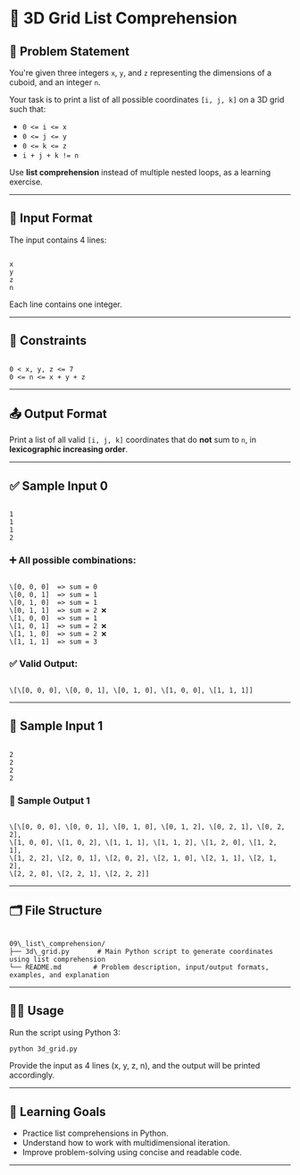 # 🧮 3D Grid List Comprehension

## 📘 Problem Statement

You're given three integers `x`, `y`, and `z` representing the dimensions of a cuboid, and an integer `n`.

Your task is to print a list of all possible coordinates `[i, j, k]` on a 3D grid such that:

- `0 <= i <= x`
- `0 <= j <= y`
- `0 <= k <= z`
- `i + j + k != n`

Use **list comprehension** instead of multiple nested loops, as a learning exercise.

---

## 🧠 Input Format

The input contains 4 lines:
```

x
y
z
n

```

Each line contains one integer.

---

## 📌 Constraints

```

0 < x, y, z <= 7
0 <= n <= x + y + z

```

---

## 📤 Output Format

Print a list of all valid `[i, j, k]` coordinates that do **not** sum to `n`, in **lexicographic increasing order**.

---

## ✅ Sample Input 0

```

1
1
1
2

```

### ➕ All possible combinations:
```

\[0, 0, 0]  => sum = 0
\[0, 0, 1]  => sum = 1
\[0, 1, 0]  => sum = 1
\[0, 1, 1]  => sum = 2 ❌
\[1, 0, 0]  => sum = 1
\[1, 0, 1]  => sum = 2 ❌
\[1, 1, 0]  => sum = 2 ❌
\[1, 1, 1]  => sum = 3

```

### ✅ Valid Output:
```

\[\[0, 0, 0], \[0, 0, 1], \[0, 1, 0], \[1, 0, 0], \[1, 1, 1]]

```

---

## 🧪 Sample Input 1

```

2
2
2
2

```

### 🎯 Sample Output 1
```

\[\[0, 0, 0], \[0, 0, 1], \[0, 1, 0], \[0, 1, 2], \[0, 2, 1], \[0, 2, 2],
\[1, 0, 0], \[1, 0, 2], \[1, 1, 1], \[1, 1, 2], \[1, 2, 0], \[1, 2, 1],
\[1, 2, 2], \[2, 0, 1], \[2, 0, 2], \[2, 1, 0], \[2, 1, 1], \[2, 1, 2],
\[2, 2, 0], \[2, 2, 1], \[2, 2, 2]]

```

---

## 🗂️ File Structure

```

09\_list\_comprehension/
├── 3d\_grid.py       # Main Python script to generate coordinates using list comprehension
└── README.md        # Problem description, input/output formats, examples, and explanation

````

---

## 🧑‍💻 Usage

Run the script using Python 3:

```bash
python 3d_grid.py
````

Provide the input as 4 lines (x, y, z, n), and the output will be printed accordingly.

---

## 🏁 Learning Goals

* Practice list comprehensions in Python.
* Understand how to work with multidimensional iteration.
* Improve problem-solving using concise and readable code.

---

